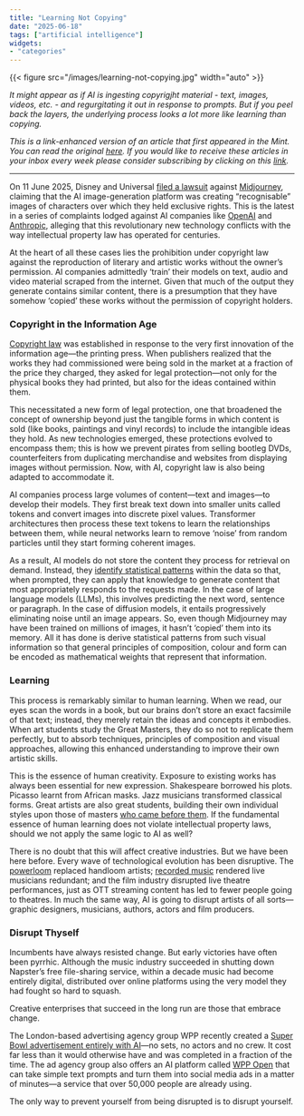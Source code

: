 ```yaml
---
title: "Learning Not Copying"
date: "2025-06-18"
tags: ["artificial intelligence"]
widgets: 
- "categories"
---
```


{{< figure src="/images/learning-not-copying.jpg" width="auto" >}}

_It might appear as if AI is ingesting copyrigjht material - text, images, videos, etc. - and regurgitating it out in response to prompts. But if you peel back the layers, the underlying process looks a lot more like learning than copying._

<!--more-->
_This is a link-enhanced version of an article that first appeared in the Mint. You can read the original [here](https://archive.rahulmatthan.com/archive/1750252608.537014/www.livemint.com/opinion/online-views/disney-universal-midjourney-lawsuit-ai-copyright-infringement-openai-anthropic-case-wpp-superbowl-advertisement-property-11750068102480.html). If you would like to receive these articles in your inbox every week please consider subscribing by clicking on this [link](https://paragraph.xyz/@exmachina)._

---

On 11 June 2025, Disney and Universal [filed a lawsuit](https://www.nytimes.com/2025/06/11/business/media/disney-universal-midjourney-ai.html?searchResultPosition=1) against [Midjourney](https://www.midjourney.com/), claiming that the AI image-generation platform was creating “recognisable” images of characters over which they held exclusive rights. This is the latest in a series of complaints lodged against AI companies like [OpenAI](https://www.nytimes.com/2023/12/27/business/media/new-york-times-open-ai-microsoft-lawsuit.html) and [Anthropic](https://www.nytimes.com/2025/06/04/technology/reddit-anthropic-lawsuit-data.html), alleging that this revolutionary new technology conflicts with the way intellectual property law has operated for centuries.

At the heart of all these cases lies the prohibition under copyright law against the reproduction of literary and artistic works without the owner’s permission. AI companies admittedly ‘train’ their models on text, audio and video material scraped from the internet. Given that much of the output they generate contains similar content, there is a presumption that they have somehow ‘copied’ these works without the permission of copyright holders.

### Copyright in the Information Age

[Copyright law](https://en.wikipedia.org/wiki/History_of_copyright) was established in response to the very first innovation of the information age—the printing press. When publishers realized that the works they had commissioned were being sold in the market at a fraction of the price they charged, they asked for legal protection—not only for the physical books they had printed, but also for the ideas contained within them.

This necessitated a new form of legal protection, one that broadened the concept of ownership beyond just the tangible forms in which content is sold (like books, paintings and vinyl records) to include the intangible ideas they hold. As new technologies emerged, these protections evolved to encompass them; this is how we prevent pirates from selling bootleg DVDs, counterfeiters from duplicating merchandise and websites from displaying images without permission. Now, with AI, copyright law is also being adapted to accommodate it.

AI companies process large volumes of content—text and images—to develop their models. They first break text down into smaller units called tokens and convert images into discrete pixel values. Transformer architectures then process these text tokens to learn the relationships between them, while neural networks learn to remove ‘noise’ from random particles until they start forming coherent images.

As a result, AI models do not store the content they process for retrieval on demand. Instead, they [identify statistical patterns](https://nostalgebraist.tumblr.com/post/785766737747574784/the-void) within the data so that, when prompted, they can apply that knowledge to generate content that most appropriately responds to the requests made. In the case of large language models (LLMs), this involves predicting the next word, sentence or paragraph. In the case of diffusion models, it entails progressively eliminating noise until an image appears. So, even though Midjourney may have been trained on millions of images, it hasn’t ‘copied’ them into its memory. All it has done is derive statistical patterns from such visual information so that general principles of composition, colour and form can be encoded as mathematical weights that represent that information.

### Learning

This process is remarkably similar to human learning. When we read, our eyes scan the words in a book, but our brains don’t store an exact facsimile of that text; instead, they merely retain the ideas and concepts it embodies. When art students study the Great Masters, they do so not to replicate them perfectly, but to absorb techniques, principles of composition and visual approaches, allowing this enhanced understanding to improve their own artistic skills.

This is the essence of human creativity. Exposure to existing works has always been essential for new expression. Shakespeare borrowed his plots. Picasso learnt from African masks. Jazz musicians transformed classical forms. Great artists are also great students, building their own individual styles upon those of masters [who came before them](https://exmachina.in/31/07/2024/open-ai-innovation/). If the fundamental essence of human learning does not violate intellectual property laws, should we not apply the same logic to AI as well?

There is no doubt that this will affect creative industries. But we have been here before. Every wave of technological evolution has been disruptive. The [powerloom](https://en.wikipedia.org/wiki/Power_loom) replaced handloom artists; [recorded music](https://exmachina.in/10/07/2019/creative-destruction-and-the-global-music-industry/) rendered live musicians redundant; and the film industry disrupted live theatre performances, just as OTT streaming content has led to fewer people going to theatres. In much the same way, AI is going to disrupt artists of all sorts—graphic designers, musicians, authors, actors and film producers.

### Disrupt Thyself

Incumbents have always resisted change. But early victories have often been pyrrhic. Although the music industry succeeded in shutting down Napster’s free file-sharing service, within a decade music had become entirely digital, distributed over online platforms using the very model they had fought so hard to squash. 

Creative enterprises that succeed in the long run are those that embrace change. 

The London-based advertising agency group WPP recently created a [Super Bowl advertisement entirely with AI](https://ft.pressreader.com/v99c/20250613/281711210606868)—no sets, no actors and no crew. It cost far less than it would otherwise have and was completed in a fraction of the time. The ad agency group also offers an AI plat­form called [WPP Open](https://wpp.os.wpp.com/login) that can take simple text prompts and turn them into social media ads in a matter of minutes—a service that over 50,000 people are already using.

The only way to prevent yourself from being disrupted is to disrupt yourself.